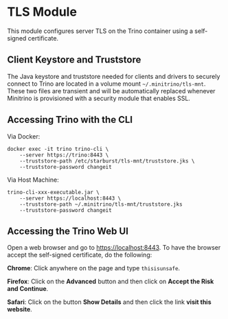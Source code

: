 # TLS Module

This module configures server TLS on the Trino container using a self-signed
certificate.

## Client Keystore and Truststore

The Java keystore and truststore needed for clients and drivers to securely
connect to Trino are located in a volume mount `~/.minitrino/tls-mnt`. These two
files are transient and will be automatically replaced whenever Minitrino is
provisioned with a security module that enables SSL.

## Accessing Trino with the CLI

Via Docker:

    docker exec -it trino trino-cli \
        --server https://trino:8443 \
        --truststore-path /etc/starburst/tls-mnt/truststore.jks \
        --truststore-password changeit

Via Host Machine:

    trino-cli-xxx-executable.jar \
        --server https://localhost:8443 \
        --truststore-path ~/.minitrino/tls-mnt/truststore.jks 
        --truststore-password changeit

## Accessing the Trino Web UI

Open a web browser and go to <https://localhost:8443>. To have the browser
accept the self-signed certificate, do the following:

**Chrome**: Click anywhere on the page and type `thisisunsafe`.

**Firefox**: Click on the **Advanced** button and then click on **Accept the
Risk and Continue**.

**Safari**: Click on the button **Show Details** and then click the link **visit
this website**.
